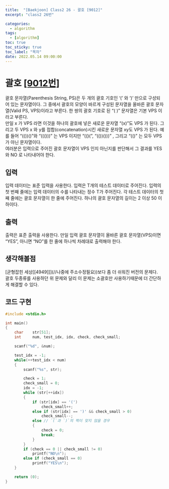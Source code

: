```yaml
---
title:  "[Baekjoon] Class2 26 - 괄호 [9012]"
excerpt: "class2 26번"

categories:
  - algorithm
tags:
  - [algorithm]
toc: true
toc_sticky: true
toc_label: "목차"
date: 2022.05.14 09:00:00
---
```


# 괄호 [[9012번]](https://www.acmicpc.net/problem/9012)
괄호 문자열(Parenthesis String, PS)은 두 개의 괄호 기호인 ‘(’ 와 ‘)’ 만으로 구성되어 있는 문자열이다. 그 중에서 괄호의 모양이 바르게 구성된 문자열을 올바른 괄호 문자열(Valid PS, VPS)이라고 부른다. 한 쌍의 괄호 기호로 된 “( )” 문자열은 기본 VPS 이라고 부른다.    
만일 x 가 VPS 라면 이것을 하나의 괄호에 넣은 새로운 문자열 “(x)”도 VPS 가 된다. 그리고 두 VPS x 와 y를 접합(concatenation)시킨 새로운 문자열 xy도 VPS 가 된다. 예를 들어 “(())()”와 “((()))” 는 VPS 이지만 “(()(”, “(())()))” , 그리고 “(()” 는 모두 VPS 가 아닌 문자열이다.    
여러분은 입력으로 주어진 괄호 문자열이 VPS 인지 아닌지를 판단해서 그 결과를 YES 와 NO 로 나타내어야 한다.     

## 입력
입력 데이터는 표준 입력을 사용한다. 입력은 T개의 테스트 데이터로 주어진다. 입력의 첫 번째 줄에는 입력 데이터의 수를 나타내는 정수 T가 주어진다. 각 테스트 데이터의 첫째 줄에는 괄호 문자열이 한 줄에 주어진다. 하나의 괄호 문자열의 길이는 2 이상 50 이하이다.     

## 출력
출력은 표준 출력을 사용한다. 만일 입력 괄호 문자열이 올바른 괄호 문자열(VPS)이면 “YES”, 아니면 “NO”를 한 줄에 하나씩 차례대로 출력해야 한다.    

## 생각해볼점
[균형잡힌 세상[[4949]]](//나중에 주소수정필요))보다 좀 더 쉬워진 버전의 문제다.    
괄호 두종류를 사용하던 위 문제와 달리 이 문제는 소괄호만 사용하기때문에 더 간단하게 해결할 수 있다.    

## 코드 구현
```c
#include <stdio.h>

int main()
{
	char	str[51];
	int		num, test_idx, idx, check, check_small;

	scanf("%d", &num);

	test_idx = -1;
	while(++test_idx < num)
	{
		scanf("%s", str);

		check = 1;
		check_small = 0;
		idx = -1;
		while (str[++idx])
		{
			if (str[idx] == '(')
				check_small++;
			else if (str[idx] == ')' && check_small > 0) 
				check_small--;
			else // `(`과 `)`의 짝이 맞지 않을 경우
			{
				check = 0;
				break;
			}
		}
		if (check == 0 || check_small != 0)
			printf("NO\n");
		else if (check_small == 0)
			printf("YES\n");
	}

	return (0);
}
```
